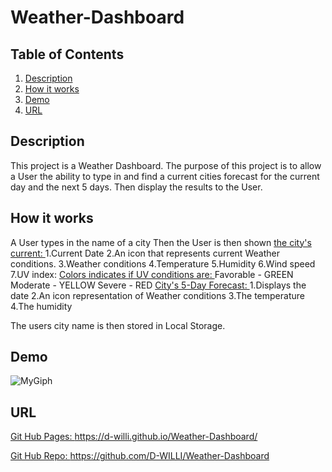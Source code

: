 # Weather-Dashboard

## Table of Contents
1. [Description](#description)
2. [How it works](#use)
3. [Demo](#demo)
4. [URL](#url)


## Description 
<a name="description"></a>
This project is a Weather Dashboard. The purpose of this project is to allow a User the ability to type in and find a current cities forecast for the current day and the next 5 days. Then display the results to the User. 


## How it works 
<a name="use"></a>
A User types in the name of a city 
  Then the User is then shown 
    <ins> the city's current: </ins>
          1.Current Date 
          2.An icon that represents current Weather conditions. 
          3.Weather conditions
          4.Temperature
          5.Humidity
          6.Wind speed
          7.UV index:
            <ins> Colors indicates if UV conditions are: </ins>
                Favorable - GREEN
                Moderate - YELLOW
                Severe - RED
      <ins>City's 5-Day Forecast: </ins>
         1.Displays the date
         2.An icon representation of Weather conditions
         3.The temperature
         4.The humidity
         
  The users city name is then stored in Local Storage. 


## Demo 
<a name="demo"></a>
![MyGiph](https://media.giphy.com/media/vbWmf6uJPP7IfbTjjN/giphy.gif)


## URL
<a name="url"></a>
<ins> Git Hub Pages: </ins> https://d-willi.github.io/Weather-Dashboard/

<ins> Git Hub Repo: </ins> https://github.com/D-WILLI/Weather-Dashboard

